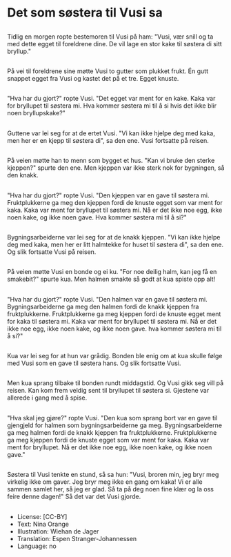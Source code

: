 # Det som søstera til Vusi sa

##
Tidlig en morgen ropte bestemoren til Vusi på ham: "Vusi, vær snill og ta med dette egget til foreldrene dine. De vil lage en stor kake til søstera di sitt bryllup."

##
På vei til foreldrene sine møtte Vusi to gutter som plukket frukt. Én gutt snappet egget fra Vusi og kastet det på et tre. Egget knuste.

##
"Hva har du gjort?" ropte Vusi. "Det egget var ment for en kake. Kaka var for bryllupet til søstera mi. Hva kommer søstera mi til å si hvis det ikke blir noen bryllupskake?"

##
Guttene var lei seg for at de ertet Vusi. "Vi kan ikke hjelpe deg med kaka, men her er en kjepp til søstera di", sa den ene. Vusi fortsatte på reisen.

##
På veien møtte han to menn som bygget et hus. "Kan vi bruke den sterke kjeppen?" spurte den ene. Men kjeppen var ikke sterk nok for bygningen, så den knakk.

##
"Hva har du gjort?" ropte Vusi. "Den kjeppen var en gave til søstera mi. Fruktplukkerne ga meg den kjeppen fordi de knuste egget som var ment for kaka. Kaka var ment for bryllupet til søstera mi. Nå er det ikke noe egg, ikke noen kake, og ikke noen gave. Hva kommer søstera mi til å si?"

##
Bygningsarbeiderne var lei seg for at de knakk kjeppen. "Vi kan ikke hjelpe deg med kaka, men her er litt halmtekke for huset til søstera di", sa den ene. Og slik fortsatte Vusi på reisen.

##
På veien møtte Vusi en bonde og ei ku. "For noe deilig halm, kan jeg få en smakebit?" spurte kua. Men halmen smakte så godt at kua spiste opp alt!

##
"Hva har du gjort?" ropte Vusi. "Den halmen var en gave til søstera mi. Bygningsarbeiderne ga meg den halmen fordi de knakk kjeppen fra fruktplukkerne. Fruktplukkerne ga meg kjeppen fordi de knuste egget ment for kaka til søstera mi. Kaka var ment for bryllupet til søstera mi. Nå er det ikke noe egg, ikke noen kake, og ikke noen gave. hva kommer søstera mi til å si?"

##
Kua var lei seg for at hun var grådig. Bonden ble enig om at kua skulle følge med Vusi som en gave til søstera hans. Og slik fortsatte Vusi.

##
Men kua sprang tilbake til bonden rundt middagstid. Og Vusi gikk seg vill på reisen. Kan kom frem veldig sent til bryllupet til søstera si. Gjestene var allerede i gang med å spise.

##
"Hva skal jeg gjøre?" ropte Vusi. "Den kua som sprang bort var en gave til gjengjeld for halmen som bygningsarbeiderne ga meg. Bygningsarbeiderne ga meg halmen fordi de knakk kjeppen fra fruktplukkerne. Fruktplukkerne ga meg kjeppen fordi de knuste egget som var ment for kaka. Kaka var ment for bryllupet. Nå er det ikke noe egg, ikke noen kake, og ikke noen gave."

##
Søstera til Vusi tenkte en stund, så sa hun: "Vusi, broren min, jeg bryr meg virkelig ikke om gaver. Jeg bryr meg ikke en gang om kaka! Vi er alle sammen samlet her, så jeg er glad. Så ta på deg noen fine klær og la oss feire denne dagen!" Så det var det Vusi gjorde.

##
* License: [CC-BY]
* Text: Nina Orange
* Illustration: Wiehan de Jager
* Translation: Espen Stranger-Johannessen
* Language: no
